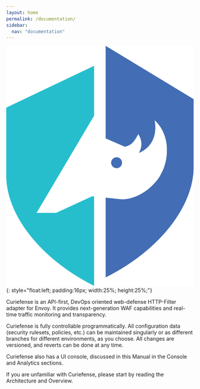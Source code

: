 ```yaml
---
layout: home
permalink: /documentation/
sidebar:
  nav: "documentation"
---
```


![Curiefense logo](/assets/images/9_open_icon.png "Curiefense logo"){: style="float:left; padding:16px; width:25%; height:25%;"}

Curiefense is an API-first, DevOps oriented web-defense HTTP-Filter adapter for Envoy. It provides next-generation WAF capabilities and real-time traffic monitoring and transparency.

Curiefense is fully controllable programmatically. All configuration data (security rulesets, policies, etc.) can be maintained singularly or as different branches for different environments, as you choose. All changes are versioned, and reverts can be done at any time.

Curiefense also has a UI console, discussed in this Manual in the Console and Analytics sections. 

If you are unfamiliar with Curiefense, please start by reading the Architecture and Overview.
